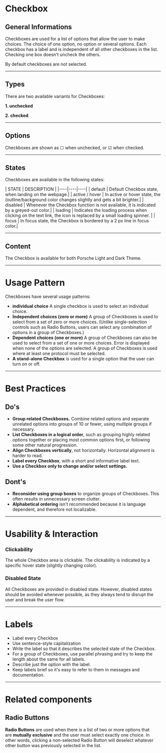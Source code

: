 # Checkbox
## General Informations

Checkboxes are used for a list of options that allow the user to make choices. The choice of one option, no option or several options. Each checkbox has a label and is independent of all other checkboxes in the list. Checking one box doesn't uncheck the others.

By default checkboxes are not selected.

---

## Types

There are two available variants for Checkboxes:

**1. unchecked**

**2. checked** 

---

## Options

Checkboxes are shown as ☐ when unchecked, or ☑  when checked.

---

## States

Checkboxes are available in the following states:

| STATE | DESCRIPTION |
|----|----|----|
| default | Default Checkbox state, when landing on the webpage.|
| active / hover | In active or hover state, the (outline/background color changes slightly and gets a bit brighter.|
| disabled | Whenever the Checkbox function is not available, it is indicated by a greyed-out color.|
| loading | Indicates the loading process when clicking on the text link, the icon is replaced by a small loading spinner. |
| focus | In focus state, the Checkbox is bordered by a 2 px line in focus color.|

---

## Content

The Checkbox is available for both Porsche Light and Dark Theme. 

---

# Usage Pattern

Checkboxes have several usage patterns:

- **individual choice** A single checkbox is used to select an individual choice.
- **Independent choices (zero or more)** A group of Checkboxes is used to select from a set of zero or more choices. (Unlike single-selection controls such as Radio Buttons, users can select any combination of options in a group of Checkboxes.)
- **Dependent choices (one or more)** A group of Checkboxes can also be used to select from a set of one or more choices.  Error is displayed when none of the options are selected. A group of Checkboxes is used where at least one protocol must be selected. 
- **A stand-alone Checkbox** is used for a single option that the user can turn on or off.

---

# Best Practices

## Do's

- **Group related Checkboxes.** Combine related options and separate unrelated options into groups of 10 or fewer, using multiple groups if necessary.
- **List Checkboxes in a logical order**, such as grouping highly related options together or placing most common options first, or following some other natural progression.
- **Align Checkboxes vertically**, not horizontally. Horizontal alignment is harder to read.
- **Label every Checkbox**, with a short and informative label text.
- **Use a Checkbox only to change and/or select settings.**

## Dont's

- **Reconsider using group boxes** to organize groups of Checkboxes. This often results in unnecessary screen clutter.
- **Alphabetical ordering** isn't recommended because it is language dependent, and therefore not localizable.

---

# Usability & Interaction

### Clickability

The whole Checkbox area is clickable. The clickability is indicated by a specific hover state (slightly changing color).

### Disabled State

All Checkboxes are provided in disabled state. However, disabled states should be avoided whenever possible, as they always tend to disrupt the user and break the user flow. 

---

# Labels

- Label every Checkbox
- Use sentence-style capitalization
- Write the label so that it describes the selected state of the Checkbox.
- For a group of Checkboxes, use parallel phrasing and try to keep the length about the same for all labels.
- Describe just the option with the label. 
- Keep labels brief so it's easy to refer to them in messages and documentation.

---

# Related components 

## Radio Buttons

**Radio Buttons** are used when there is a list of two or more options that are **mutually exclusive** and the user must select exactly one choice. In other words, clicking a non-selected Radio Button will deselect whatever other button was previously selected in the list.



